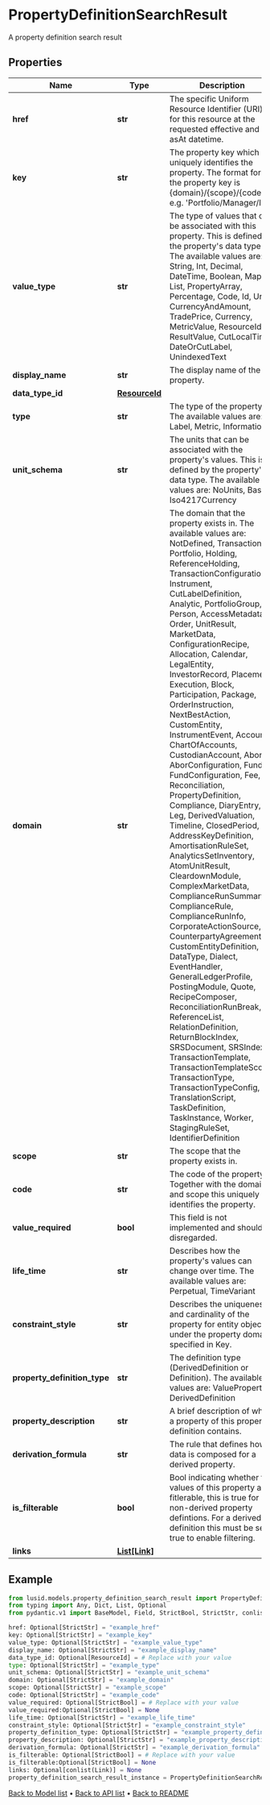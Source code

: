 # PropertyDefinitionSearchResult

A property definition search result
## Properties
Name | Type | Description | Notes
------------ | ------------- | ------------- | -------------
**href** | **str** | The specific Uniform Resource Identifier (URI) for this resource at the requested effective and asAt datetime. | [optional] 
**key** | **str** | The property key which uniquely identifies the property. The format for the property key is {domain}/{scope}/{code}, e.g. &#39;Portfolio/Manager/Id&#39;. | [optional] 
**value_type** | **str** | The type of values that can be associated with this property. This is defined by the property&#39;s data type. The available values are: String, Int, Decimal, DateTime, Boolean, Map, List, PropertyArray, Percentage, Code, Id, Uri, CurrencyAndAmount, TradePrice, Currency, MetricValue, ResourceId, ResultValue, CutLocalTime, DateOrCutLabel, UnindexedText | [optional] 
**display_name** | **str** | The display name of the property. | [optional] 
**data_type_id** | [**ResourceId**](ResourceId.md) |  | [optional] 
**type** | **str** | The type of the property. The available values are: Label, Metric, Information | [optional] 
**unit_schema** | **str** | The units that can be associated with the property&#39;s values. This is defined by the property&#39;s data type. The available values are: NoUnits, Basic, Iso4217Currency | [optional] 
**domain** | **str** | The domain that the property exists in. The available values are: NotDefined, Transaction, Portfolio, Holding, ReferenceHolding, TransactionConfiguration, Instrument, CutLabelDefinition, Analytic, PortfolioGroup, Person, AccessMetadata, Order, UnitResult, MarketData, ConfigurationRecipe, Allocation, Calendar, LegalEntity, InvestorRecord, Placement, Execution, Block, Participation, Package, OrderInstruction, NextBestAction, CustomEntity, InstrumentEvent, Account, ChartOfAccounts, CustodianAccount, Abor, AborConfiguration, Fund, FundConfiguration, Fee, Reconciliation, PropertyDefinition, Compliance, DiaryEntry, Leg, DerivedValuation, Timeline, ClosedPeriod, AddressKeyDefinition, AmortisationRuleSet, AnalyticsSetInventory, AtomUnitResult, CleardownModule, ComplexMarketData, ComplianceRunSummary, ComplianceRule, ComplianceRunInfo, CorporateActionSource, CounterpartyAgreement, CustomEntityDefinition, DataType, Dialect, EventHandler, GeneralLedgerProfile, PostingModule, Quote, RecipeComposer, ReconciliationRunBreak, ReferenceList, RelationDefinition, ReturnBlockIndex, SRSDocument, SRSIndex, TransactionTemplate, TransactionTemplateScope, TransactionType, TransactionTypeConfig, TranslationScript, TaskDefinition, TaskInstance, Worker, StagingRuleSet, IdentifierDefinition | [optional] 
**scope** | **str** | The scope that the property exists in. | [optional] [readonly] 
**code** | **str** | The code of the property. Together with the domain and scope this uniquely identifies the property. | [optional] [readonly] 
**value_required** | **bool** | This field is not implemented and should be disregarded. | [optional] 
**life_time** | **str** | Describes how the property&#39;s values can change over time. The available values are: Perpetual, TimeVariant | [optional] 
**constraint_style** | **str** | Describes the uniqueness and cardinality of the property for entity objects under the property domain specified in Key. | [optional] 
**property_definition_type** | **str** | The definition type (DerivedDefinition or Definition). The available values are: ValueProperty, DerivedDefinition | [optional] 
**property_description** | **str** | A brief description of what a property of this property definition contains. | [optional] 
**derivation_formula** | **str** | The rule that defines how data is composed for a derived property. | [optional] 
**is_filterable** | **bool** | Bool indicating whether the values of this property are fitlerable, this is true for all non-derived property defintions.  For a derived definition this must be set true to enable filtering. | [optional] 
**links** | [**List[Link]**](Link.md) |  | [optional] 
## Example

```python
from lusid.models.property_definition_search_result import PropertyDefinitionSearchResult
from typing import Any, Dict, List, Optional
from pydantic.v1 import BaseModel, Field, StrictBool, StrictStr, conlist, validator

href: Optional[StrictStr] = "example_href"
key: Optional[StrictStr] = "example_key"
value_type: Optional[StrictStr] = "example_value_type"
display_name: Optional[StrictStr] = "example_display_name"
data_type_id: Optional[ResourceId] = # Replace with your value
type: Optional[StrictStr] = "example_type"
unit_schema: Optional[StrictStr] = "example_unit_schema"
domain: Optional[StrictStr] = "example_domain"
scope: Optional[StrictStr] = "example_scope"
code: Optional[StrictStr] = "example_code"
value_required: Optional[StrictBool] = # Replace with your value
value_required:Optional[StrictBool] = None
life_time: Optional[StrictStr] = "example_life_time"
constraint_style: Optional[StrictStr] = "example_constraint_style"
property_definition_type: Optional[StrictStr] = "example_property_definition_type"
property_description: Optional[StrictStr] = "example_property_description"
derivation_formula: Optional[StrictStr] = "example_derivation_formula"
is_filterable: Optional[StrictBool] = # Replace with your value
is_filterable:Optional[StrictBool] = None
links: Optional[conlist(Link)] = None
property_definition_search_result_instance = PropertyDefinitionSearchResult(href=href, key=key, value_type=value_type, display_name=display_name, data_type_id=data_type_id, type=type, unit_schema=unit_schema, domain=domain, scope=scope, code=code, value_required=value_required, life_time=life_time, constraint_style=constraint_style, property_definition_type=property_definition_type, property_description=property_description, derivation_formula=derivation_formula, is_filterable=is_filterable, links=links)

```

[Back to Model list](../README.md#documentation-for-models) &#8226; [Back to API list](../README.md#documentation-for-api-endpoints) &#8226; [Back to README](../README.md)

